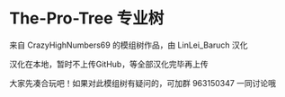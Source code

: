 # The-Pro-Tree 专业树

来自 CrazyHighNumbers69 的模组树作品，由 LinLei_Baruch 汉化

汉化在本地，暂时不上传GitHub，等全部汉化完毕再上传

大家先凑合玩吧！如果对此模组树有疑问的，可加群 963150347 一同讨论哦
